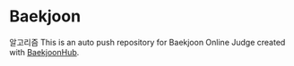 # Baekjoon
알고리즘 This is an auto push repository for Baekjoon Online Judge created with [BaekjoonHub](https://github.com/BaekjoonHub/BaekjoonHub).

